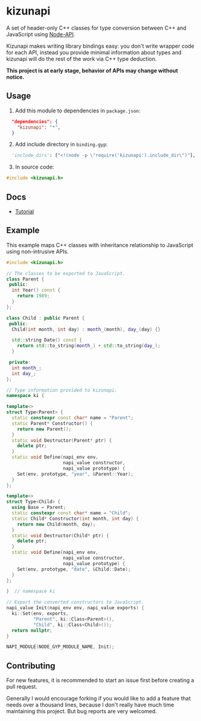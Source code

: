 # kizunapi

A set of header-only C++ classes for type conversion between C++ and JavaScript
using [Node-API](https://nodejs.org/api/n-api.html).

Kizunapi makes writing library bindings easy: you don't write wrapper code for
each API, instead you provide minimal information about types and kizunapi will
do the rest of the work via C++ type deduction.

__This project is at early stage, behavior of APIs may change without notice.__

## Usage

1. Add this module to dependencies in `package.json`:

```json
  "dependencies": {
    "kizunapi": "*",
  }
```

2. Add include directory in `binding.gyp`:

```python
  'include_dirs': ["<!(node -p \"require('kizunapi').include_dir\")"],
```

3. In source code:

```c
#include <kizunapi.h>
```

## Docs

* [Tutorial](docs/tutorial.md)

## Example

This example maps C++ classes with inheritance relationship to JavaScript
using non-intrusive APIs.

```c++
#include <kizunapi.h>

// The classes to be exported to JavaScript.
class Parent {
 public:
  int Year() const {
    return 1989;
  }
};

class Child : public Parent {
 public:
  Child(int month, int day) : month_(month), day_(day) {}

  std::string Date() const {
    return std::to_string(month_) + std::to_string(day_);
  }

 private:
  int month_;
  int day_;
};

// Type information provided to kizunapi.
namespace ki {

template<>
struct Type<Parent> {
  static constexpr const char* name = "Parent";
  static Parent* Constructor() {
    return new Parent();
  }
  static void Destructor(Parent* ptr) {
    delete ptr;
  }
  static void Define(napi_env env,
                     napi_value constructor,
                     napi_value prototype) {
    Set(env, prototype, "year", &Parent::Year);
  }
};

template<>
struct Type<Child> {
  using Base = Parent;
  static constexpr const char* name = "Child";
  static Child* Constructor(int month, int day) {
    return new Child(month, day);
  }
  static void Destructor(Child* ptr) {
    delete ptr;
  }
  static void Define(napi_env env,
                     napi_value constructor,
                     napi_value prototype) {
    Set(env, prototype, "date", &Child::Date);
  }
};

}  // namespace ki

// Export the converted constructors to JavaScript.
napi_value Init(napi_env env, napi_value exports) {
  ki::Set(env, exports,
          "Parent", ki::Class<Parent>(),
          "Child", ki::Class<Child>());
  return nullptr;
}

NAPI_MODULE(NODE_GYP_MODULE_NAME, Init);
```

## Contributing

For new features, it is recommended to start an issue first before creating a
pull request.

Generally I would encourage forking if you would like to add a feature that
needs over a thousand lines, because I don't really have much time maintaining
this project. But bug reports are very welcomed.
